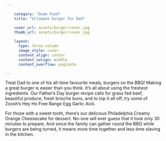 ```yaml
---

    category: "Dude Food"
    title: "Ultimate burger for Dad"

    cover_url: assets/burger/cover.jpg
    thumb_url: assets/burger/cover.jpg
      
    layout:
      type: three-column
      image_style: cover
      content_align: center
      content_valign: middle
      content_overflow: paginate

---
```


Treat Dad to one of his all-time favourite meals, burgers on the BBQ!  Making a great burger is easier than you think.  It’s all about using the freshest ingredients.  Our Father’s Day burger recipe calls for grass fed beef, beautiful produce, fresh brioche buns, and to top it all off, try some of Zoosh’s Hey Ho Free Range Egg Garlic Aioli.  

For those with a sweet tooth, there’s our delicious Philadelphia Creamy Orange Cheesecake for dessert.  No-one will ever guess that it took only 30 minutes to prepare.  And since the family can gather round the BBQ while burgers are being turned, it means more time together and less time slaving in the kitchen.

